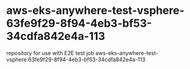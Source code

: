 # aws-eks-anywhere-test-vsphere-63fe9f29-8f94-4eb3-bf53-34cdfa842e4a-113
repository for use with E2E test job aws-eks-anywhere-test-vsphere:63fe9f29-8f94-4eb3-bf53-34cdfa842e4a-113
